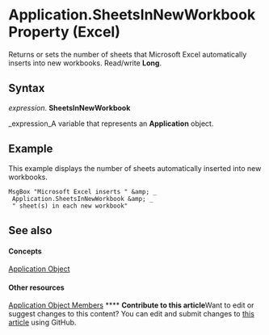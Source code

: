 
# Application.SheetsInNewWorkbook Property (Excel)

Returns or sets the number of sheets that Microsoft Excel automatically inserts into new workbooks. Read/write  **Long**.


## Syntax

 _expression_. **SheetsInNewWorkbook**

 _expression_A variable that represents an  **Application** object.


## Example

This example displays the number of sheets automatically inserted into new workbooks.


```
MsgBox "Microsoft Excel inserts " &amp; _ 
 Application.SheetsInNewWorkbook &amp; _ 
 " sheet(s) in each new workbook"
```


## See also


#### Concepts


 [Application Object](19b73597-5cf9-4f56-8227-b5211f657f6f.md)
#### Other resources


 [Application Object Members](4cb9ca42-8d07-cc9c-2d80-4eb9a5921e1e.md)
****   **Contribute to this article**Want to edit or suggest changes to this content? You can edit and submit changes to  [this article](https://github.com/jhershey00/VBA_Excel_Test/OpenXMLCon/articles/e2615d23-e0e0-34c4-0fd3-25f46a0d017b.md) using GitHub.

